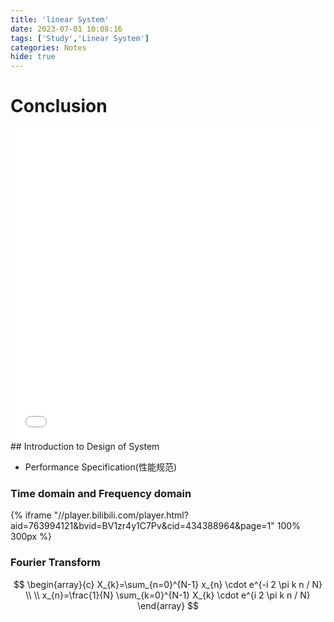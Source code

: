 ```yaml
---
title: 'linear System'
date: 2023-07-01 10:08:16
tags: ['Study','Linear System']
categories: Notes
hide: true
---
```

# Conclusion
<div>
  <iframe src="/pdfjs/web/viewer.html?file=/pdf/Conclusion.pdf" width="100%" height="500px" frameborder="0"></iframe>
</div>
## Introduction to Design of System

  + Performance Specification(性能规范)

### Time domain and Frequency domain

{% iframe "//player.bilibili.com/player.html?aid=763994121&bvid=BV1zr4y1C7Pv&cid=434388964&page=1" 100% 300px %}
### **Fourier Transform**

$$
\begin{array}{c}
X_{k}=\sum_{n=0}^{N-1} x_{n} \cdot e^{-i 2 \pi k n / N} \\
\\
x_{n}=\frac{1}{N} \sum_{k=0}^{N-1} X_{k} \cdot e^{i 2 \pi k n / N}
\end{array}
$$


